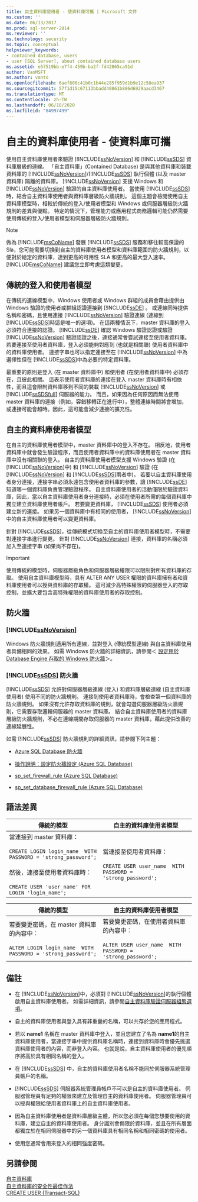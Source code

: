 ```yaml
---
title: 自主資料庫使用者 - 使資料庫可攜 | Microsoft 文件
ms.custom: ''
ms.date: 06/13/2017
ms.prod: sql-server-2014
ms.reviewer: ''
ms.technology: security
ms.topic: conceptual
helpviewer_keywords:
- contained database, users
- user [SQL Server], about contained database users
ms.assetid: e57519bb-e7f4-459b-ba2f-fd42865ca91d
author: VanMSFT
ms.author: vanto
ms.openlocfilehash: 6aef800c41b0c1b44e285f959d1b9e12c58ea937
ms.sourcegitcommit: 57f1d15c67113bbadd40861b886d6929aacd3467
ms.translationtype: MT
ms.contentlocale: zh-TW
ms.lasthandoff: 06/18/2020
ms.locfileid: "84997499"
---
```

# <a name="contained-database-users---making-your-database-portable"></a>自主的資料庫使用者 - 使資料庫可攜
  使用自主資料庫使用者來驗證 [!INCLUDE[ssNoVersion](../../includes/ssnoversion-md.md)] 和 [!INCLUDE[ssSDS](../../includes/sssds-md.md)] 資料庫層級的連線。 「自主資料庫」(Contained Database) 是與其他資料庫和裝載資料庫的 [!INCLUDE[ssNoVersion](../../includes/ssnoversion-md.md)]/[!INCLUDE[ssSDS](../../includes/sssds-md.md)] 執行個體 (以及 master 資料庫) 隔離的資料庫。 [!INCLUDE[ssNoVersion](../../includes/ssnoversion-md.md)] 支援 Windows 和 [!INCLUDE[ssNoVersion](../../includes/ssnoversion-md.md)] 驗證的自主資料庫使用者。 當使用 [!INCLUDE[ssSDS](../../includes/sssds-md.md)]時，結合自主資料庫使用者與資料庫層級防火牆規則。 這個主題會檢閱使用自主資料庫模型時，相較於傳統的登入/使用者模型和 Windows 或伺服器層級防火牆規則的差異與優點。 特定的情況下，管理能力或應用程式商務邏輯可能仍然需要使用傳統的登入/使用者模型和伺服器層級防火牆規則。  
  
> [!NOTE]  
>  做為 [!INCLUDE[msCoName](../../includes/msconame-md.md)] 發展 [!INCLUDE[ssSDS](../../includes/sssds-md.md)] 服務和移往較高保證的 Sla，您可能需要切換到自主的資料庫使用者模型和資料庫範圍的防火牆規則，以便對於給定的資料庫，達到更高的可用性 SLA 和更高的最大登入速率。 [!INCLUDE[msCoName](../../includes/msconame-md.md)] 建議您立即考慮這類變更。  
  
## <a name="traditional-login-and-user-model"></a>傳統的登入和使用者模型  
 在傳統的連線模型中，Windows 使用者或 Windows 群組的成員會藉由提供由 Windows 驗證的使用者或群組認證連接到 [!INCLUDE[ssDE](../../includes/ssde-md.md)] 。 或連線同時提供名稱和密碼，且使用連接 [!INCLUDE[ssNoVersion](../../includes/ssnoversion-md.md)] 驗證連線 (連線到 [!INCLUDE[ssSDS](../../includes/sssds-md.md)]時這是唯一的選項)。 在這兩種情況下，master 資料庫的登入必須符合連接的認證。 [!INCLUDE[ssDE](../../includes/ssde-md.md)] 確認 Windows 驗證認證或驗證 [!INCLUDE[ssNoVersion](../../includes/ssnoversion-md.md)] 驗證認證之後，連接通常會嘗試連接至使用者資料庫。 若要連接至使用者資料庫，登入必須能夠對應到 (也就是相關聯) 使用者資料庫中的資料庫使用者。 連接字串也可以指定連接至在 [!INCLUDE[ssNoVersion](../../includes/ssnoversion-md.md)] 中為選擇性但在 [!INCLUDE[ssSDS](../../includes/sssds-md.md)]中為必要的特定資料庫。  
  
 最重要的原則是登入 (在 master 資料庫中) 和使用者 (在使用者資料庫中) 必須存在，且彼此相關。 這表示使用者資料庫的連接在登入 master 資料庫時有相依性，而且這會限制資料庫移到不同的裝載 [!INCLUDE[ssNoVersion](../../includes/ssnoversion-md.md)] 或 [!INCLUDE[ssSDSfull](../../includes/sssdsfull-md.md)] 伺服器的能力。 而且，如果因為任何原因而無法使用 master 資料庫的連接（例如，容錯移轉正在進行中），整體連線時間將會增加，或連接可能會超時。因此，這可能會減少連接的擴充性。  
  
## <a name="contained-database-user-model"></a>自主的資料庫使用者模型  
 在自主的資料庫使用者模型中，master 資料庫中的登入不存在。 相反地，使用者資料庫中就會發生驗證程序，而且使用者資料庫中的資料庫使用者在 master 資料庫中沒有相關聯的登入。 自主的資料庫使用者模型支援 Windows 驗證 (在 [!INCLUDE[ssNoVersion](../../includes/ssnoversion-md.md)]中) 和 [!INCLUDE[ssNoVersion](../../includes/ssnoversion-md.md)] 驗證 (在 [!INCLUDE[ssNoVersion](../../includes/ssnoversion-md.md)] 和 [!INCLUDE[ssSDS](../../includes/sssds-md.md)]兩者中)。 若要以自主資料庫使用者身分連接，連接字串必須永遠包含使用者資料庫的參數，讓 [!INCLUDE[ssDE](../../includes/ssde-md.md)] 知道哪一個資料庫負責管理驗證程序。 自主資料庫使用者的活動僅限於驗證資料庫，因此，當以自主資料庫使用者身分連接時，必須在使用者所需的每個資料庫中獨立建立資料庫使用者帳戶。 若要變更資料庫， [!INCLUDE[ssSDS](../../includes/sssds-md.md)] 使用者必須建立新的連接。 如果另一個資料庫中有相同的使用者， [!INCLUDE[ssNoVersion](../../includes/ssnoversion-md.md)] 中的自主資料庫使用者可以變更資料庫。  
  
 針對 [!INCLUDE[ssSDS](../../includes/sssds-md.md)]，從傳統模式切換至自主的資料庫使用者模型時，不需要對連接字串進行變更。 針對 [!INCLUDE[ssNoVersion](../../includes/ssnoversion-md.md)] 連接，資料庫的名稱必須加入至連接字串 (如果尚不存在)。  
  
> [!IMPORTANT]  
>  使用傳統的模型時，伺服器層級角色和伺服器層級權限可以限制對所有資料庫的存取。 使用自主資料庫模型時，具有 ALTER ANY USER 權限的資料庫擁有者和資料庫使用者可以授與資料庫的存取權。 這可減少高特殊權限的伺服器登入的存取控制，並擴大要包含高特殊權限的資料庫使用者的存取控制。  
  
## <a name="firewalls"></a>防火牆  
  
### [!INCLUDE[ssNoVersion](../../includes/ssnoversion-md.md)]  
 Windows 防火牆規則適用所有連線，並對登入 (傳統模型連線) 與自主資料庫使用者具備相同的效果。 如需 Windows 防火牆的詳細資訊，請參閱＜ [設定用於 Database Engine 存取的 Windows 防火牆](../../database-engine/configure-windows/configure-a-windows-firewall-for-database-engine-access.md)＞。  
  
### <a name="sssds-firewalls"></a>[!INCLUDE[ssSDS](../../includes/sssds-md.md)] 防火牆  
 [!INCLUDE[ssSDS](../../includes/sssds-md.md)] 允許對伺服器層級連線 (登入) 和資料庫層級連線 (自主資料庫使用者) 使用不同的防火牆規則。 連接到使用者資料庫時，會檢查第一個資料庫的防火牆規則。 如果沒有允許存取資料庫的規則，就會勾選伺服器層級防火牆規則，它需要存取邏輯伺服器的 master 資料庫。 結合自主資料庫使用者的資料庫層級防火牆規則，不必在連線期間存取伺服器的 master 資料庫，藉此提供改善的連線延展性。  
  
 如需 [!INCLUDE[ssSDS](../../includes/sssds-md.md)] 防火牆規則的詳細資訊，請參閱下列主題：  
  
-   [Azure SQL Database 防火牆](https://msdn.microsoft.com/library/azure/ee621782.aspx)  
  
-   [操作說明：設定防火牆設定 (Azure SQL Database)](https://msdn.microsoft.com/library/azure/jj553530.aspx)  
  
-   [sp_set_firewall_rule &#40;Azure SQL Database&#41;](/sql/relational-databases/system-stored-procedures/sp-set-firewall-rule-azure-sql-database)  
  
-   [sp_set_database_firewall_rule &#40;Azure SQL Database&#41;](/sql/relational-databases/system-stored-procedures/sp-set-database-firewall-rule-azure-sql-database)  
  
## <a name="syntax-differences"></a>語法差異  
  
|傳統的模型|自主的資料庫使用者模型|  
|-----------------------|-----------------------------------|  
|當連接到 master 資料庫：<br /><br /> `CREATE LOGIN login_name  WITH PASSWORD = 'strong_password';`<br /><br /> 然後，連接至使用者資料庫時：<br /><br /> `CREATE USER 'user_name' FOR LOGIN 'login_name';`|當連接至使用者資料庫：<br /><br /> `CREATE USER user_name  WITH PASSWORD = 'strong_password';`|  
  
|傳統的模型|自主的資料庫使用者模型|  
|-----------------------|-----------------------------------|  
|若要變更密碼，在 master 資料庫的內容中：<br /><br /> `ALTER LOGIN login_name  WITH PASSWORD = 'strong_password';`|若要變更密碼，在使用者資料庫的內容中：<br /><br /> `ALTER USER user_name  WITH PASSWORD = 'strong_password';`|  
  
## <a name="remarks"></a>備註  
  
-   在 [!INCLUDE[ssNoVersion](../../includes/ssnoversion-md.md)]中，必須對 [!INCLUDE[ssNoVersion](../../includes/ssnoversion-md.md)]的執行個體啟用自主資料庫使用者。 如需詳細資訊，請參閱[自主資料庫驗證伺服器組態選項](../../database-engine/configure-windows/contained-database-authentication-server-configuration-option.md)。  
  
-   自主的資料庫使用者與登入具有非重疊的名稱，可以共存於您的應用程式。  
  
-   若以 **name1** 名稱在 master 資料庫中登入，並且您建立了名為 **name1**的自主資料庫使用者，當連接字串中提供資料庫名稱時，連接到資料庫時會優先挑選資料庫使用者的內容，而非登入內容。 也就是說，自主資料庫使用者的優先順序將高於具有相同名稱的登入。  
  
-   在 [!INCLUDE[ssSDS](../../includes/sssds-md.md)] 中，自主的資料庫使用者名稱不能同於伺服器系統管理員帳戶的名稱。  
  
-   [!INCLUDE[ssSDS](../../includes/sssds-md.md)] 伺服器系統管理員帳戶不可以是自主的資料庫使用者。 伺服器管理員有足夠的權限來建立及管理自主的資料庫使用者。 伺服器管理員可以授與權限給使用者資料庫上的自主資料庫使用者。  
  
-   因為自主資料庫使用者是資料庫層級主體，所以您必須在每個您想要使用的資料庫，建立自主的資料庫使用者。 身分識別會侷限於資料庫，並且在所有層面都獨立於在相同伺服器中的另一個資料庫具有相同名稱和相同密碼的使用者。  
  
-   使用您通常會用來登入的相同強度密碼。  
  
## <a name="see-also"></a>另請參閱  
 [自主資料庫](../databases/contained-databases.md)   
 [自主資料庫的安全性最佳作法](../databases/security-best-practices-with-contained-databases.md)   
 [CREATE USER &#40;Transact-SQL&#41;](/sql/t-sql/statements/create-user-transact-sql)  
  
  
